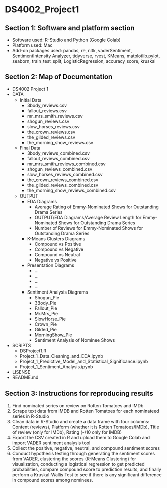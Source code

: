 # DS4002_Project1
## Section 1: Software and platform section
- Software used: R-Studio and Python (Google Colab)
- Platform used: Mac
- Add-on packages used: pandas, re, nltk, vaderSentiment, SentimentIntensity Analyzer, tidyverse, rvest, KMeans, matplotlib.pylot, seaborn, train_test_split, LogisticRegression, accuracy_score, kruskal

## Section 2: Map of Documentation

 * DS4002 Project 1
 * DATA
   * Initial Data
     * 3body_reviews.csv
     * fallout_reviews.csv
     * mr_mrs_smith_reviews.csv
     * shogun_reviews.csv
     * slow_horses_reviews.csv
     * the_crown_reviews.csv
     * the_gilded_reviews.csv
     * the_morning_show_reviews.csv
   * Final Data
     * 3body_reviews_combined.csv
     * fallout_reviews_combined.csv
     * mr_mrs_smith_reviews_combined.csv
     * shogun_reviews_combined.csv
     * slow_horses_reviews_combined.csv
     * the_crown_reviews_combined.csv
     * the_gilded_reviews_combined.csv
     * the_morning_show_reviews_combined.csv
   * OUTPUT
     * EDA Diagrams
       * Average Rating of Emmy-Nominated Shows for Outstanding Drama Series
       * OUTPUT/EDA Diagrams/Average Review Length for Emmy-Nominated Shows for Outstanding Drama Series
       * Number of Reviews for Emmy-Nominated Shows for Outstanding Drama Series
     * K-Means Clusters Diagrams
       * Compound vs Positive
       * Compound vs Negative
       * Compound vs Neutral
       * Negative vs Positive
     * Presentation Diagrams
       * ...
       * ...
       * ...
       * ...
     * Sentiment Analysis Diagrams
       * Shogun_Pie
       * 3Body_Pie
       * Fallout_Pie
       * Mr.Mrs_Pie
       * SlowHorse_Pie
       * Crown_Pie
       * Gilded_Pie
       * MorningShow_Pie
       * Sentiment Analysis of Nominee Shows
 * SCRIPTS
   * DSProject1.R
   * Project_1_Data_Cleaning_and_EDA.ipynb
   * Project_1_Predictive_Model_and_Statistical_Significance.ipynb
   * Project_1_Sentiment_Analysis.ipynb
 * LISENSE
 * README.md

## Section 3: Instructions for reproducing results

1. Find nominated series on review on Rotten Tomatoes and IMDb
2. Scrape text data from IMDB and Rotten Tomatoes for each nominateed series in R-Studio
3. Clean data in R-Studio and create a data frame with four columns: Content (reviews), Platform (whether it is Rotten Tomatoes/IMDb), Title of review (only for IMDb), Rating (-/10 only for IMDB)
4. Export the CSV created in R and upload them to Google Colab and import VADER sentiment analysis tool
5. Collect the positive, negative, neutral, and compound sentiment scores
6. Conduct hypothesis testing through generating the sentiment scores from VADER, clustering the scores (K-Means Clustering) for visualization, conducting a logistical regression to get predicted probabilities, compare compound score to prediction results, and finally perform a Kruskal-Wallis Test to see if there is any significant difference in compound scores among nominees.
